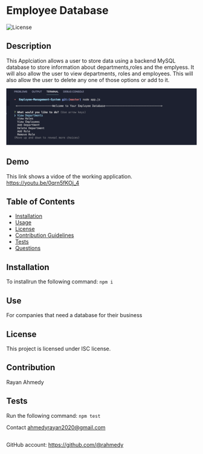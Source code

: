 # Employee Database 
      
    
![License](https://img.shields.io/badge/License-ISC-blue.svg)
## Description
This Applciation allows a user to store data using a backend MySQL database to store information about departments,roles and the emplyess. It will also allow the user to view departments, roles and employees. This will also allow the user to delete any one of those options or add to it.

![](assets/demo.png)

## Demo
This link shows a vidoe of the working application.   
https://youtu.be/0qrn5fKOj_4

## Table of Contents
* [Installation](#installation)
* [Usage](#usage)
* [License](#license)
* [Contribution Guidelines](#contribution-guidelines)
* [Tests](#tests)
* [Questions](#questions)
## Installation
To installrun the following command:
``` npm i ```
## Use
For companies that need a database for their business 
## License
This project is licensed under ISC license.
## Contribution 
Rayan Ahmedy 
## Tests
Run the following command:
``` npm test ```


Contact ahmedyrayan2020@gmail.com
##
GitHub account:  https://github.com/@rahmedy

